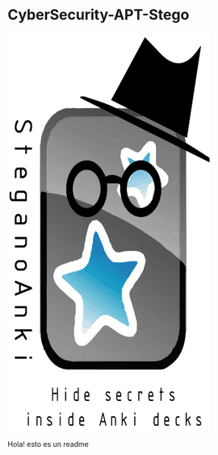 # CyberSecurity-APT-Stego

<img src="./Anki/icono.png" width="400" height="790">

Hola! esto es un readme
